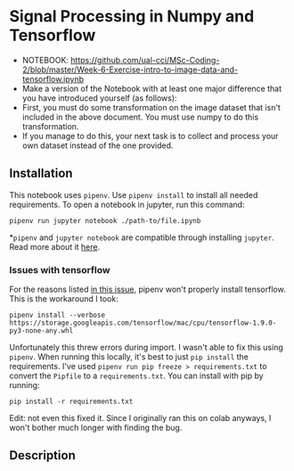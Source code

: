 # Signal Processing in Numpy and Tensorflow

- NOTEBOOK: https://github.com/ual-cci/MSc-Coding-2/blob/master/Week-6-Exercise-intro-to-image-data-and-tensorflow.ipynb
- Make a version of the Notebook with at least one major difference that you have introduced yourself (as follows):
- First, you must do some transformation on the image dataset that isn't included in the above document. You must use numpy to do this transformation.
- If you manage to do this, your next task is to collect and process your own dataset instead of the one provided.

## Installation 

This notebook uses `pipenv`. Use `pipenv install` to install all needed requirements. To open a notebook in jupyter, run this command: 

```
pipenv run jupyter notebook ./path-to/file.ipynb
```

*`pipenv` and `jupyter notebook` are compatible through installing `jupyter`. Read more about it [here](https://stackoverflow.com/questions/47295871/is-there-a-way-to-use-pipenv-with-jupyter-notebook).

### Issues with tensorflow

For the reasons listed [in this issue](https://github.com/pypa/pipenv/issues/2619), pipenv won't properly install tensorflow. This is the workaround I took:

```
pipenv install --verbose https://storage.googleapis.com/tensorflow/mac/cpu/tensorflow-1.9.0-py3-none-any.whl
```

Unfortunately this threw errors during import. I wasn't able to fix this using `pipenv`. When running this locally, it's best to just `pip install` the requirements. I've used `pipenv run pip freeze > requirements.txt` to convert the `Pipfile` to a `requirements.txt`. You can install with pip by running:

```
pip install -r requirements.txt 
```

Edit: not even this fixed it. Since I originally ran this on colab anyways, I won't bother much longer with finding the bug.

## Description

